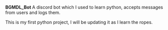 <strong> BGMDL_Bot </strong>
A discord bot which I used to learn python, accepts messages from users and logs them. 

<p>This is my first python project, I will be updating it as I learn the ropes. </p>
